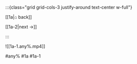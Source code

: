 :::{class="grid grid-cols-3 justify-around text-center w-full"}
<span/>

[[1a|⌂ back]]

[[1a-2|next →]]

:::

![[1a-1.any%.mp4]]

#any% #1a #1a-1